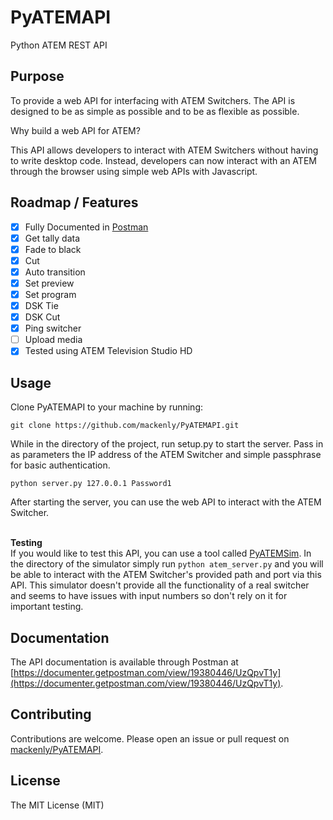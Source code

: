 # PyATEMAPI
 Python ATEM REST API

## Purpose
To provide a web API for interfacing with ATEM Switchers. The API is designed to be as simple as possible and to be as flexible as possible.

Why build a web API for ATEM?

This API allows developers to interact with ATEM Switchers without having to write desktop code. Instead, developers can now interact with an ATEM through the browser using simple web APIs with Javascript.

## Roadmap / Features
- [x] Fully Documented in [Postman](https://documenter.getpostman.com/view/19380446/UzQpvT1y)
- [x] Get tally data
- [x] Fade to black
- [x] Cut
- [x] Auto transition
- [x] Set preview
- [x] Set program
- [x] DSK Tie
- [x] DSK Cut
- [x] Ping switcher
- [ ] Upload media
- [x] Tested using ATEM Television Studio HD

## Usage
Clone PyATEMAPI to your machine by running:

```git clone https://github.com/mackenly/PyATEMAPI.git```

While in the directory of the project, run setup.py to start the server. Pass in as parameters the IP address of the ATEM Switcher and simple passphrase for basic authentication.

```python server.py 127.0.0.1 Password1```

After starting the server, you can use the web API to interact with the ATEM Switcher.

<br>**Testing**<br>
If you would like to test this API, you can use a tool called [PyATEMSim](https://github.com/jonknoll/pyAtemSim).
In the directory of the simulator simply run `python atem_server.py` and you will be able to interact with the ATEM Switcher's provided path and port via this API.
This simulator doesn't provide all the functionality of a real switcher and seems to have issues with input numbers so don't rely on it for important testing.

## Documentation
The API documentation is available through Postman at [https://documenter.getpostman.com/view/19380446/UzQpvT1y](https://documenter.getpostman.com/view/19380446/UzQpvT1y).

## Contributing
Contributions are welcome. Please open an issue or pull request on [mackenly/PyATEMAPI](https://github.com/mackenly/PyATEMAPI).

## License
The MIT License (MIT)
